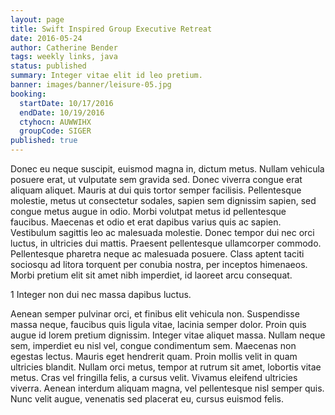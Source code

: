 ```yaml
---
layout: page
title: Swift Inspired Group Executive Retreat
date: 2016-05-24
author: Catherine Bender
tags: weekly links, java
status: published
summary: Integer vitae elit id leo pretium.
banner: images/banner/leisure-05.jpg
booking:
  startDate: 10/17/2016
  endDate: 10/19/2016
  ctyhocn: AUWWIHX
  groupCode: SIGER
published: true
---
```

Donec eu neque suscipit, euismod magna in, dictum metus. Nullam vehicula posuere erat, ut vulputate sem gravida sed. Donec viverra congue erat aliquam aliquet. Mauris at dui quis tortor semper facilisis. Pellentesque molestie, metus ut consectetur sodales, sapien sem dignissim sapien, sed congue metus augue in odio. Morbi volutpat metus id pellentesque faucibus. Maecenas et odio et erat dapibus varius quis ac sapien. Vestibulum sagittis leo ac malesuada molestie. Donec tempor dui nec orci luctus, in ultricies dui mattis. Praesent pellentesque ullamcorper commodo. Pellentesque pharetra neque ac malesuada posuere. Class aptent taciti sociosqu ad litora torquent per conubia nostra, per inceptos himenaeos. Morbi pretium elit sit amet nibh imperdiet, id laoreet arcu consequat.

1 Integer non dui nec massa dapibus luctus.

Aenean semper pulvinar orci, et finibus elit vehicula non. Suspendisse massa neque, faucibus quis ligula vitae, lacinia semper dolor. Proin quis augue id lorem pretium dignissim. Integer vitae aliquet massa. Nullam neque sem, imperdiet eu nisl vel, congue condimentum sem. Maecenas non egestas lectus. Mauris eget hendrerit quam. Proin mollis velit in quam ultricies blandit. Nullam orci metus, tempor at rutrum sit amet, lobortis vitae metus. Cras vel fringilla felis, a cursus velit. Vivamus eleifend ultricies viverra. Aenean interdum aliquam magna, vel pellentesque nisl semper quis. Nunc velit augue, venenatis sed placerat eu, cursus euismod felis.

